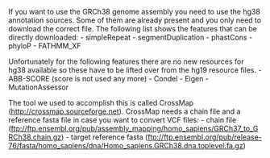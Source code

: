 If you want to use the GRCh38 genome assembly you need to use the hg38 annotation sources.
Some of them are already present and you only need to download the correct file. The following list shows the features that can be directly downloaded:
	- simpleRepeat
	- segmentDuplication
	- phastCons
	- phyloP
	- FATHMM_XF


Unfortunately for the following features there are no new resources for hg38 available so these have to be lifted over from the hg19 resource files.
 	- ABB-SCORE (score is not used any more)
	- Condel
	- Eigen
	- MutationAssessor


The tool we used to accomplish this is called CrossMap (http://crossmap.sourceforge.net).
CrossMap needs a chain file and a reference fasta file in case you want to convert VCF files:
	- chain file (ftp://ftp.ensembl.org/pub/assembly_mapping/homo_sapiens/GRCh37_to_GRCh38.chain.gz)
	- target reference fasta (ftp://ftp.ensembl.org/pub/release-76/fasta/homo_sapiens/dna/Homo_sapiens.GRCh38.dna.toplevel.fa.gz)
